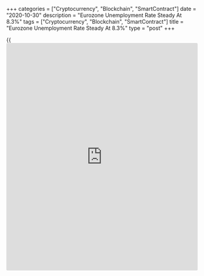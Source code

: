 +++
categories = ["Cryptocurrency", "Blockchain", "SmartContract"]
date = "2020-10-30"
description = "Eurozone Unemployment Rate Steady At 8.3%"
tags = ["Cryptocurrency", "Blockchain", "SmartContract"]
title = "Eurozone Unemployment Rate Steady At 8.3%"
type = "post"
+++

{{<iframe id="large-banner" src="https://www.bounty.group/#slide=21.0" width="100%" height="600" scrolling="no" style="border: 0px solid rgb(216, 221, 230); border-radius: 3px;">}}

Eurozone unemployment rate was unchanged in September after rising in
August, figures from Eurostat showed on Friday.

The jobless rate was 8.3 percent, in line with economists' expectations.

The August unemployment rate was revised to 8.3 percent from 8.1
percent. In July, the rate was 8.1 percent.

In September 2019, the jobless rate was 7.5 percent.

The EU unemployment rate was also stable in September at 7.5 percent. In
the same month last year, the rate was 6.6 percent.

The number of unemployed in the euro area was 13.612 million, which was
75,000 persons more compared with August. The figure was higher by 1.376
million from the same month last year.

For comments and feedback [contact](https://www.playgroundfx.com/contact/): editorial@rtt[news](https://www.letsplayfx.com/blog/forex-news-website/).com

[Economic News][1]

 **What parts of the world are seeing the best (and worst) economic
performances lately? Click[here][2] to check out our [Econ Scorecard][2]
and find out! See up-to-the-moment [ranking](https://www.playgroundfx.com/blog/crypto-exchange-ranking/)s for the best and worst
performers in [GDP][2], [unemployment rate][3], [inflation][4] and much
more.**

   1. www.rtt[news](https://www.letsplayfx.com/blog/forex-news-website/).com/Content/EconomicNews.aspx
   2. www.rtt[news](https://www.letsplayfx.com/blog/forex-news-website/).com/economic-scorecard/world-rank/GDP/highest-performance.aspx
   3. www.rtt[news](https://www.letsplayfx.com/blog/forex-news-website/).com/economic-scorecard/world-rank/unemployment-rate/lowest-performance.aspx
   4. www.rtt[news](https://www.letsplayfx.com/blog/forex-news-website/).com/economic-scorecard/world-rank/CPI/highest-performance.aspx